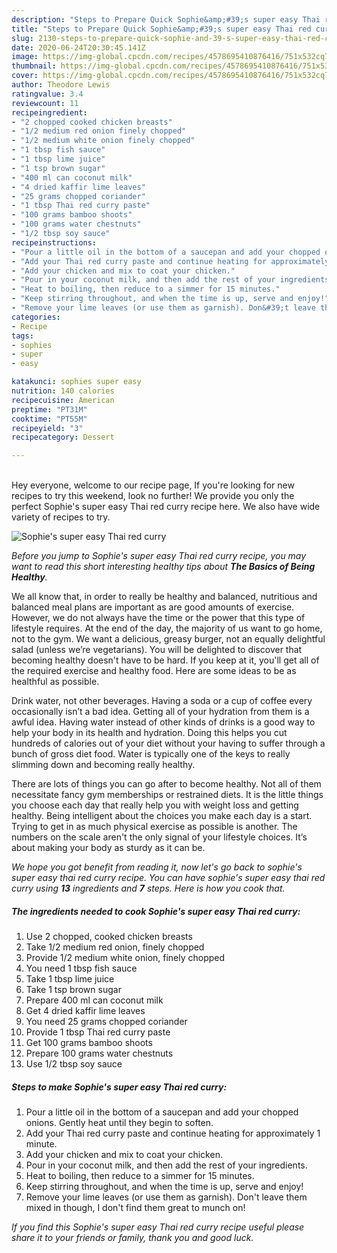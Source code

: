 ```yaml
---
description: "Steps to Prepare Quick Sophie&amp;#39;s super easy Thai red curry"
title: "Steps to Prepare Quick Sophie&amp;#39;s super easy Thai red curry"
slug: 2130-steps-to-prepare-quick-sophie-and-39-s-super-easy-thai-red-curry
date: 2020-06-24T20:30:45.141Z
image: https://img-global.cpcdn.com/recipes/4578695410876416/751x532cq70/sophies-super-easy-thai-red-curry-recipe-main-photo.jpg
thumbnail: https://img-global.cpcdn.com/recipes/4578695410876416/751x532cq70/sophies-super-easy-thai-red-curry-recipe-main-photo.jpg
cover: https://img-global.cpcdn.com/recipes/4578695410876416/751x532cq70/sophies-super-easy-thai-red-curry-recipe-main-photo.jpg
author: Theodore Lewis
ratingvalue: 3.4
reviewcount: 11
recipeingredient:
- "2 chopped cooked chicken breasts"
- "1/2 medium red onion finely chopped"
- "1/2 medium white onion finely chopped"
- "1 tbsp fish sauce"
- "1 tbsp lime juice"
- "1 tsp brown sugar"
- "400 ml can coconut milk"
- "4 dried kaffir lime leaves"
- "25 grams chopped coriander"
- "1 tbsp Thai red curry paste"
- "100 grams bamboo shoots"
- "100 grams water chestnuts"
- "1/2 tbsp soy sauce"
recipeinstructions:
- "Pour a little oil in the bottom of a saucepan and add your chopped onions. Gently heat until they begin to soften."
- "Add your Thai red curry paste and continue heating for approximately 1 minute."
- "Add your chicken and mix to coat your chicken."
- "Pour in your coconut milk, and then add the rest of your ingredients."
- "Heat to boiling, then reduce to a simmer for 15 minutes."
- "Keep stirring throughout, and when the time is up, serve and enjoy!"
- "Remove your lime leaves (or use them as garnish). Don&#39;t leave them mixed in though, I don&#39;t find them great to munch on!"
categories:
- Recipe
tags:
- sophies
- super
- easy

katakunci: sophies super easy 
nutrition: 140 calories
recipecuisine: American
preptime: "PT31M"
cooktime: "PT55M"
recipeyield: "3"
recipecategory: Dessert

---
```

<br>
Hey everyone, welcome to our recipe page, If you're looking for new recipes to try this weekend, look no further! We provide you only the perfect Sophie&#39;s super easy Thai red curry recipe here. We also have wide variety of recipes to try.
<br>


![Sophie&#39;s super easy Thai red curry](https://img-global.cpcdn.com/recipes/4578695410876416/751x532cq70/sophies-super-easy-thai-red-curry-recipe-main-photo.jpg)

<i>Before you jump to Sophie&#39;s super easy Thai red curry recipe, you may want to read this short interesting healthy tips about <strong>The Basics of Being Healthy</strong>.</i>

We all know that, in order to really be healthy and balanced, nutritious and balanced meal plans are important as are good amounts of exercise. However, we do not always have the time or the power that this type of lifestyle requires. At the end of the day, the majority of us want to go home, not to the gym. We want a delicious, greasy burger, not an equally delightful salad (unless we’re vegetarians). You will be delighted to discover that becoming healthy doesn't have to be hard. If you keep at it, you'll get all of the required exercise and healthy food. Here are some ideas to be as healthful as possible.

Drink water, not other beverages. Having a soda or a cup of coffee every occasionally isn’t a bad idea. Getting all of your hydration from them is a awful idea. Having water instead of other kinds of drinks is a good way to help your body in its health and hydration. Doing this helps you cut hundreds of calories out of your diet without your having to suffer through a bunch of gross diet food. Water is typically one of the keys to really slimming down and becoming really healthy.

There are lots of things you can go after to become healthy. Not all of them necessitate fancy gym memberships or restrained diets. It is the little things you choose each day that really help you with weight loss and getting healthy. Being intelligent about the choices you make each day is a start. Trying to get in as much physical exercise as possible is another. The numbers on the scale aren't the only signal of your lifestyle choices. It’s about making your body as sturdy as it can be. 


<i>We hope you got benefit from reading it, now let's go back to sophie&#39;s super easy thai red curry recipe. You can have sophie&#39;s super easy thai red curry using <strong>13</strong> ingredients and <strong>7</strong> steps. Here is how you cook that.
</i>

##### The ingredients needed to cook Sophie&#39;s super easy Thai red curry:

1. Use 2 chopped, cooked chicken breasts
1. Take 1/2 medium red onion, finely chopped
1. Provide 1/2 medium white onion, finely chopped
1. You need 1 tbsp fish sauce
1. Take 1 tbsp lime juice
1. Take 1 tsp brown sugar
1. Prepare 400 ml can coconut milk
1. Get 4 dried kaffir lime leaves
1. You need 25 grams chopped coriander
1. Provide 1 tbsp Thai red curry paste
1. Get 100 grams bamboo shoots
1. Prepare 100 grams water chestnuts
1. Use 1/2 tbsp soy sauce


##### Steps to make Sophie&#39;s super easy Thai red curry:

1. Pour a little oil in the bottom of a saucepan and add your chopped onions. Gently heat until they begin to soften.
1. Add your Thai red curry paste and continue heating for approximately 1 minute.
1. Add your chicken and mix to coat your chicken.
1. Pour in your coconut milk, and then add the rest of your ingredients.
1. Heat to boiling, then reduce to a simmer for 15 minutes.
1. Keep stirring throughout, and when the time is up, serve and enjoy!
1. Remove your lime leaves (or use them as garnish). Don&#39;t leave them mixed in though, I don&#39;t find them great to munch on!


<i>If you find this Sophie&#39;s super easy Thai red curry recipe useful please share it to your friends or family, thank you and good luck.</i>
